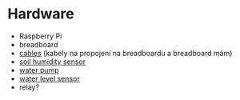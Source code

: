 # Hardware

- Raspberry Pi
- breadboard
- [cables](https://dratek.cz/arduino/1214-eses-40-x-f-m-dupont-kabel.html) (kabely na propojení na breadboardu a breadboard mám)
- [soil humidity sensor](https://dratek.cz/arduino/1399-eses-pudni-vlhkomer-pro-jednodeskove-pocitace.html)
- [water pump](https://dratek.cz/arduino/1271-eses-mini-cerpadlo.html)
- [water level sensor](https://dratek.cz/arduino/1160-plovakovy-senzor-vodni-hladiny.html)
- relay?
